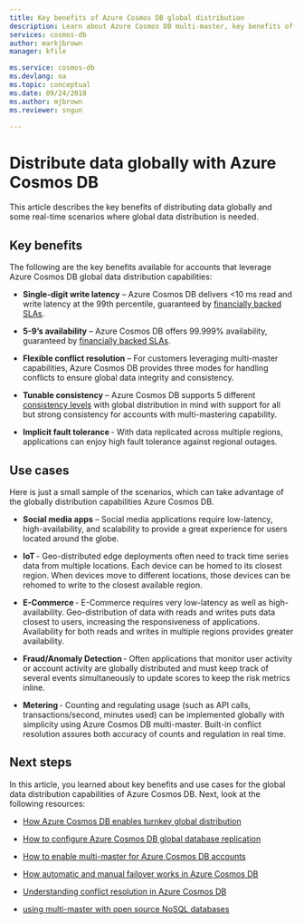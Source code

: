```yaml
---
title: Key benefits of Azure Cosmos DB global distribution
description: Learn about Azure Cosmos DB multi-master, key benefits offered by geo-replication, multi-master and use cases where it is helpful.
services: cosmos-db
author: markjbrown
manager: kfile

ms.service: cosmos-db
ms.devlang: na
ms.topic: conceptual
ms.date: 09/24/2018
ms.author: mjbrown
ms.reviewer: sngun

---
```


# Distribute data globally with Azure Cosmos DB

This article describes the key benefits of distributing data globally and some real-time scenarios where global data distribution is needed.

## Key benefits

The following are the key benefits available for accounts that leverage Azure Cosmos DB global data distribution capabilities:

* **Single-digit write latency** – Azure Cosmos DB delivers <10 ms read and write latency at the 99th percentile, guaranteed by [financially backed SLAs](https://azure.microsoft.com/support/legal/sla/cosmos-db/).

* **5-9’s availability** – Azure Cosmos DB offers 99.999% availability, guaranteed by [financially backed SLAs](https://azure.microsoft.com/support/legal/sla/cosmos-db/).

* **Flexible conflict resolution** – For customers leveraging multi-master capabilities, Azure Cosmos DB provides three modes for handling conflicts to ensure global data integrity and consistency.

* **Tunable consistency** – Azure Cosmos DB supports 5 different [consistency levels](consistency-levels.md) with global distribution in mind with support for all but strong consistency for accounts with multi-mastering capability.

* **Implicit fault tolerance** - With data replicated across multiple regions, applications can enjoy high fault tolerance against regional outages.

## Use cases

Here is just a small sample of the scenarios, which can take advantage of the globally distribution capabilities Azure Cosmos DB.

* **Social media apps** – Social media applications require low-latency, high-availability, and scalability to provide a great experience for users located around the globe.

* **IoT** - Geo-distributed edge deployments often need to track time series data from multiple locations. Each device can be homed to its closest region. When devices move to different locations, those devices can be rehomed to write to the closest available region.

* **E-Commerce** - E-Commerce requires very low-latency as well as high-availability. Geo-distribution of data with reads and writes puts data closest to users, increasing the responsiveness of applications. Availability for both reads and writes in multiple regions provides greater availability.

* **Fraud/Anomaly Detection** - Often applications that monitor user activity or account activity are globally distributed and must keep track of several events simultaneously to update scores to keep the risk metrics inline.

* **Metering** - Counting and regulating usage (such as API calls, transactions/second, minutes used) can be implemented globally with simplicity using Azure Cosmos DB multi-master. Built-in conflict resolution assures both accuracy of counts and regulation in real time.

## Next steps  

In this article, you learned about key benefits and use cases for the global data distribution capabilities of Azure Cosmos DB. Next, look at the following resources:

* [How Azure Cosmos DB enables turnkey global distribution](distribute-data-globally-turnkey.md)

* [How to configure Azure Cosmos DB global database replication](tutorial-global-distribution-sql-api.md)

* [How to enable multi-master for Azure Cosmos DB accounts](enable-multi-master.md)

* [How automatic and manual failover works in Azure Cosmos DB](regional-failover.md)

* [Understanding conflict resolution in Azure Cosmos DB](multi-master-conflict-resolution.md)

* [using multi-master with open source NoSQL databases](multi-master-oss-nosql.md)

